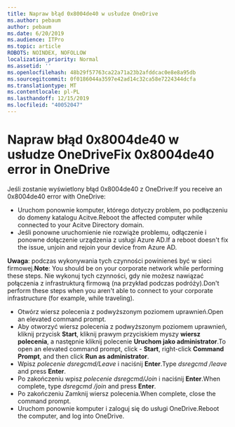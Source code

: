 ```yaml
---
title: Napraw błąd 0x8004de40 w usłudze OneDrive
ms.author: pebaum
author: pebaum
ms.date: 6/20/2019
ms.audience: ITPro
ms.topic: article
ROBOTS: NOINDEX, NOFOLLOW
localization_priority: Normal
ms.assetid: ''
ms.openlocfilehash: 48b29f57763ca22a71a23b2afddcac0e8e8a95db
ms.sourcegitcommit: 0f0186044a3597e42ad14c32ca58e7224344dcfa
ms.translationtype: MT
ms.contentlocale: pl-PL
ms.lasthandoff: 12/15/2019
ms.locfileid: "40052047"
---
```

# <a name="fix-0x8004de40-error-in-onedrive"></a><span data-ttu-id="06463-102">Napraw błąd 0x8004de40 w usłudze OneDrive</span><span class="sxs-lookup"><span data-stu-id="06463-102">Fix 0x8004de40 error in OneDrive</span></span>

<span data-ttu-id="06463-103">Jeśli zostanie wyświetlony błąd 0x8004de40 z OneDrive:</span><span class="sxs-lookup"><span data-stu-id="06463-103">If you receive an 0x8004de40 error with OneDrive:</span></span>

- <span data-ttu-id="06463-104">Uruchom ponownie komputer, którego dotyczy problem, po podłączeniu do domeny katalogu Acitve.</span><span class="sxs-lookup"><span data-stu-id="06463-104">Reboot the affected computer while connected to your Acitve Directory domain.</span></span>
- <span data-ttu-id="06463-105">Jeśli ponowne uruchomienie nie rozwiąże problemu, odłączenie i ponowne dołączenie urządzenia z usługi Azure AD.</span><span class="sxs-lookup"><span data-stu-id="06463-105">If a reboot doesn't fix the issue, unjoin and rejoin your device from Azure AD.</span></span> 

<span data-ttu-id="06463-106">**Uwaga**: podczas wykonywania tych czynności powinieneś być w sieci firmowej.</span><span class="sxs-lookup"><span data-stu-id="06463-106">**Note**: You should be on your corporate network while performing these steps.</span></span> <span data-ttu-id="06463-107">Nie wykonuj tych czynności, gdy nie możesz nawiązać połączenia z infrastrukturą firmową (na przykład podczas podróży).</span><span class="sxs-lookup"><span data-stu-id="06463-107">Don't perform these steps when you aren't able to connect to your corporate infrastructure (for example, while traveling).</span></span> 

- <span data-ttu-id="06463-108">Otwórz wiersz polecenia z podwyższonym poziomem uprawnień.</span><span class="sxs-lookup"><span data-stu-id="06463-108">Open an elevated command prompt.</span></span> 
- <span data-ttu-id="06463-109">Aby otworzyć wiersz polecenia z podwyższonym poziomem uprawnień, kliknij przycisk **Start**, kliknij prawym przyciskiem myszy **wiersz polecenia**, a następnie kliknij polecenie **Uruchom jako administrator**.</span><span class="sxs-lookup"><span data-stu-id="06463-109">To open an elevated command prompt, click - **Start**, right-click **Command Prompt**, and then click **Run as administrator**.</span></span>
- <span data-ttu-id="06463-110">Wpisz *polecenie dsregcmd/Leave* i naciśnij **Enter**.</span><span class="sxs-lookup"><span data-stu-id="06463-110">Type *dsregcmd /leave* and press **Enter**.</span></span>
- <span data-ttu-id="06463-111">Po zakończeniu wpisz *polecenie dsregcmd/Join* i naciśnij **Enter**.</span><span class="sxs-lookup"><span data-stu-id="06463-111">When complete, type *dsregcmd /join* and press **Enter**.</span></span>
- <span data-ttu-id="06463-112">Po zakończeniu Zamknij wiersz polecenia.</span><span class="sxs-lookup"><span data-stu-id="06463-112">When complete, close the command prompt.</span></span>
- <span data-ttu-id="06463-113">Uruchom ponownie komputer i zaloguj się do usługi OneDrive.</span><span class="sxs-lookup"><span data-stu-id="06463-113">Reboot the computer, and log into OneDrive.</span></span>